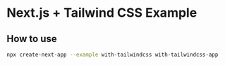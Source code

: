 # Next.js + Tailwind CSS Example

## How to use

```bash
npx create-next-app --example with-tailwindcss with-tailwindcss-app
```
